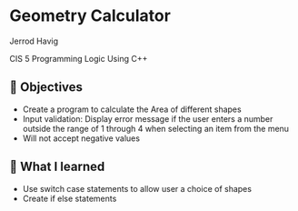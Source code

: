 # Geometry Calculator

Jerrod Havig

CIS 5 Programming Logic Using C++

## 🎯 Objectives

- Create a program to calculate the Area of different shapes
- Input validation: Display error message if the user enters a number outside the range of 1 through 4 when selecting an item from the menu
-  Will not accept negative values

## 📝 What I learned

- Use switch case statements to allow user a choice of shapes
- Create if else statements

